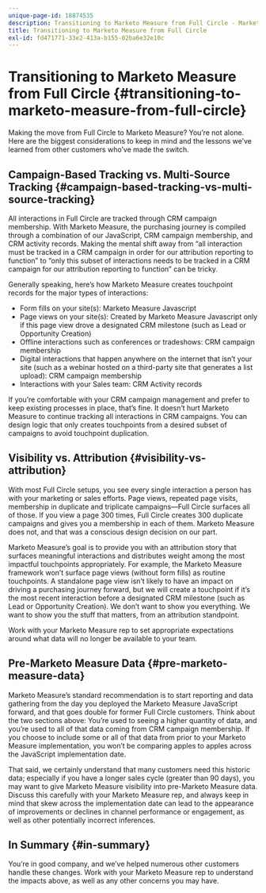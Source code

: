 ```yaml
---
unique-page-id: 18874535
description: Transitioning to Marketo Measure from Full Circle - Marketo Measure - Product Documentation
title: Transitioning to Marketo Measure from Full Circle
exl-id: fd471771-33e2-413a-b155-02ba6e32e10c
---
```

# Transitioning to Marketo Measure from Full Circle {#transitioning-to-marketo-measure-from-full-circle}

Making the move from Full Circle to Marketo Measure? You’re not alone. Here are the biggest considerations to keep in mind and the lessons we’ve learned from other customers who’ve made the switch.

## Campaign-Based Tracking vs. Multi-Source Tracking {#campaign-based-tracking-vs-multi-source-tracking}

All interactions in Full Circle are tracked through CRM campaign membership. With Marketo Measure, the purchasing journey is compiled through a combination of our JavaScript, CRM campaign membership, and CRM activity records. Making the mental shift away from “all interaction must be tracked in a CRM campaign in order for our attribution reporting to function” to “only this subset of interactions needs to be tracked in a CRM campaign for our attribution reporting to function” can be tricky.

Generally speaking, here’s how Marketo Measure creates touchpoint records for the major types of interactions:

* Form fills on your site(s): Marketo Measure Javascript
* Page views on your site(s): Created by Marketo Measure Javascript only if this page view drove a designated CRM milestone (such as Lead or Opportunity Creation)
* Offline interactions such as conferences or tradeshows: CRM campaign membership
* Digital interactions that happen anywhere on the internet that isn’t your site (such as a webinar hosted on a third-party site that generates a list upload): CRM campaign membership
* Interactions with your Sales team: CRM Activity records

If you’re comfortable with your CRM campaign management and prefer to keep existing processes in place, that’s fine. It doesn’t hurt Marketo Measure to continue tracking all interactions in CRM campaigns. You can design logic that only creates touchpoints from a desired subset of campaigns to avoid touchpoint duplication.

## Visibility vs. Attribution {#visibility-vs-attribution}

With most Full Circle setups, you see every single interaction a person has with your marketing or sales efforts. Page views, repeated page visits, membership in duplicate and triplicate campaigns—Full Circle surfaces all of those. If you view a page 300 times, Full Circle creates 300 duplicate campaigns and gives you a membership in each of them. Marketo Measure does not, and that was a conscious design decision on our part.

Marketo Measure’s goal is to provide you with an attribution story that surfaces meaningful interactions and distributes weight among the most impactful touchpoints appropriately. For example, the Marketo Measure framework won’t surface page views (without form fills) as routine touchpoints. A standalone page view isn’t likely to have an impact on driving a purchasing journey forward, but we will create a touchpoint if it’s the most recent interaction before a designated CRM milestone (such as Lead or Opportunity Creation). We don’t want to show you everything. We want to show you the stuff that matters, from an attribution standpoint.

Work with your Marketo Measure rep to set appropriate expectations around what data will no longer be available to your team.

## Pre-Marketo Measure Data {#pre-marketo-measure-data}

Marketo Measure’s standard recommendation is to start reporting and data gathering from the day you deployed the Marketo Measure JavaScript forward, and that goes double for former Full Circle customers. Think about the two sections above: You’re used to seeing a higher quantity of data, and you’re used to all of that data coming from CRM campaign membership. If you choose to include some or all of that data from prior to your Marketo Measure implementation, you won’t be comparing apples to apples across the JavaScript implementation date.

That said, we certainly understand that many customers need this historic data; especially if you have a longer sales cycle (greater than 90 days), you may want to give Marketo Measure visibility into pre-Marketo Measure data. Discuss this carefully with your Marketo Measure rep, and always keep in mind that skew across the implementation date can lead to the appearance of improvements or declines in channel performance or engagement, as well as other potentially incorrect inferences.

## In Summary {#in-summary}

You’re in good company, and we’ve helped numerous other customers handle these changes. Work with your Marketo Measure rep to understand the impacts above, as well as any other concerns you may have.
